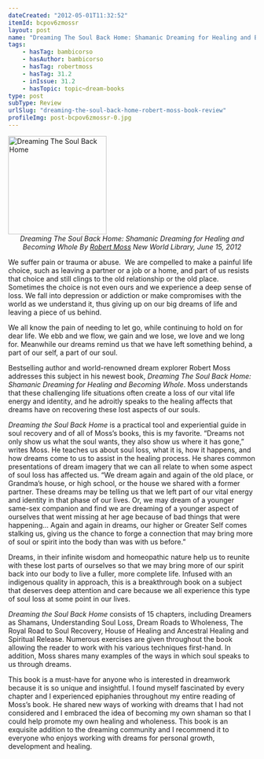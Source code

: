 ```yaml
---
dateCreated: "2012-05-01T11:32:52"
itemId: bcpov6zmossr
layout: post
name: "Dreaming The Soul Back Home: Shamanic Dreaming for Healing and Becoming Whole By Robert Moss"
tags:
    - hasTag: bambicorso
    - hasAuthor: bambicorso
    - hasTag: robertmoss
    - hasTag: 31.2
    - inIssue: 31.2
    - hasTopic: topic~dream-books
type: post
subType: Review
urlSlug: "dreaming-the-soul-back-home-robert-moss-book-review"
profileImg: post-bcpov6zmossr-0.jpg
---
```


<a href="https://www.goodreads.com/book/show/13239379-dreaming-the-soul-back-home">
<img src="../images/post-bcpov6zmossr-0.jpg" width="200" height="auto" alt="Dreaming The Soul Back Home"/></a><!--nopreview--><div style="text-align:center"><i>Dreaming The Soul Back Home: Shamanic Dreaming for Healing and Becoming Whole By <a href="../@robertmoss">Robert Moss</a> New World Library, June 15, 2012</i></div><!--/nopreview-->

We suffer pain or trauma or abuse.  We are compelled to make a painful life choice, such as leaving a partner or a job or a home, and part of us resists that choice and still clings to the old relationship or the old place. Sometimes the choice is not even ours and we experience a deep sense of loss. We fall into depression or addiction or make compromises with the world as we understand it, thus giving up on our big dreams of life and leaving a piece of us behind.

We all know the pain of needing to let go, while continuing to hold on for dear life. We ebb and we flow, we gain and we lose, we love and we long for. Meanwhile our dreams remind us that we have left something behind, a part of our self, a part of our soul.

Bestselling author and world-renowned dream explorer Robert Moss addresses this subject in his newest book, _Dreaming The Soul Back Home: Shamanic Dreaming for Healing and Becoming Whole_. Moss understands that these challenging life situations often create a loss of our vital life energy and identity, and he adroitly speaks to the healing affects that dreams have on recovering these lost aspects of our souls.

_Dreaming the Soul Back Home_ is a practical tool and experiential guide in soul recovery and of all of Moss’s books, this is my favorite. “Dreams not only show us what the soul wants, they also show us where it has gone,” writes Moss. He teaches us about soul loss, what it is, how it happens, and how dreams come to us to assist in the healing process. He shares common presentations of dream imagery that we can all relate to when some aspect of soul loss has affected us. “We dream again and again of the old place, or Grandma’s house, or high school, or the house we shared with a former partner. These dreams may be telling us that we left part of our vital energy and identity in that phase of our lives. Or, we may dream of a younger same-sex companion and find we are dreaming of a younger aspect of ourselves that went missing at her age because of bad things that were happening… Again and again in dreams, our higher or Greater Self comes stalking us, giving us the chance to forge a connection that may bring more of soul or spirit into the body than was with us before.”

Dreams, in their infinite wisdom and homeopathic nature help us to reunite with these lost parts of ourselves so that we may bring more of our spirit back into our body to live a fuller, more complete life. Infused with an indigenous quality in approach, this is a breakthrough book on a subject that deserves deep attention and care because we all experience this type of soul loss at some point in our lives.

_Dreaming the Soul Back Home_ consists of 15 chapters, including Dreamers as Shamans, Understanding Soul Loss, Dream Roads to Wholeness, The Royal Road to Soul Recovery, House of Healing and Ancestral Healing and Spiritual Release. Numerous exercises are given throughout the book allowing the reader to work with his various techniques first-hand. In addition, Moss shares many examples of the ways in which soul speaks to us through dreams.

This book is a must-have for anyone who is interested in dreamwork because it is so unique and insightful. I found myself fascinated by every chapter and I experienced epiphanies throughout my entire reading of Moss’s book. He shared new ways of working with dreams that I had not considered and I embraced the idea of becoming my own shaman so that I could help promote my own healing and wholeness. This book is an exquisite addition to the dreaming community and I recommend it to everyone who enjoys working with dreams for personal growth, development and healing.
